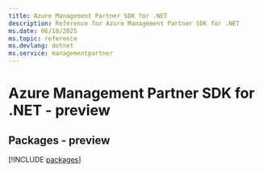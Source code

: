 ```yaml
---
title: Azure Management Partner SDK for .NET
description: Reference for Azure Management Partner SDK for .NET
ms.date: 06/18/2025
ms.topic: reference
ms.devlang: dotnet
ms.service: managementpartner
---
```

# Azure Management Partner SDK for .NET - preview
## Packages - preview
[!INCLUDE [packages](management-partner-index.md)]